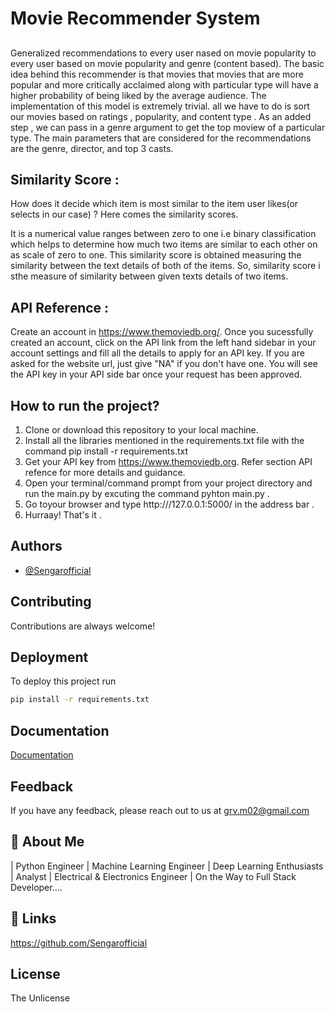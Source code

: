 
# Movie Recommender System

## 

Generalized recommendations to every user nased on movie popularity to every user based on movie popularity and genre (content based). The basic idea behind this recommender is that movies that movies that are more popular and more critically acclaimed along with particular type will have a higher probability of being liked by the average audience. The implementation of this model is extremely trivial. all we have to do is sort our movies based on ratings , popularity, and content type . As an added step , we can pass in a genre argument to get the top moview of a particular type. The main parameters that are considered for the recommendations are the genre, director, and top 3 casts. 




## Similarity Score : 

 How does it decide which item is most similar to the item user likes(or selects in our case) ? Here comes the similarity scores. 

 It is a numerical value ranges between zero to one i.e binary classification which helps to determine how much two items are similar to each other on as scale of zero to one. This similarity score is obtained measuring the similarity between the text details of both of the items. So, similarity score i sthe measure of similarity between given texts details of two items.

## API Reference :

Create an account in https://www.themoviedb.org/. Once you sucessfully created an account, click on the API link from the left hand sidebar in your account settings and fill all the details to apply for an API key. If you are asked for the website url, just give "NA" if you don't have one. You will see the API key in your API side bar once your request has been approved.


## How to run the project?

1. Clone or download this repository to your local machine.
2. Install all the libraries mentioned in the requirements.txt file with the command pip install -r requirements.txt 
3. Get your API key from https://www.themoviedb.org. Refer section API refence for more details and guidance. 
4. Open your terminal/command prompt from your project directory and run the main.py by excuting the command pyhton main.py .
6. Go toyour browser and type http:///127.0.0.1:5000/ in the address bar .
6. Hurraay! That's it . 

## Authors

- [@Sengarofficial](https://www.github.com/Sengarofficial)


## Contributing

Contributions are always welcome!


## Deployment

To deploy this project run

```bash
pip install -r requirements.txt
```


## Documentation

[Documentation](https://linktodocumentation)


## Feedback

If you have any feedback, please reach out to us at grv.m02@gmail.com


## 🚀 About Me
| Python Engineer | Machine Learning Engineer | Deep Learning Enthusiasts | Analyst | Electrical & Electronics Engineer | On the Way to Full Stack Developer....


## 🔗 Links

https://github.com/Sengarofficial 


## License 

The Unlicense 




